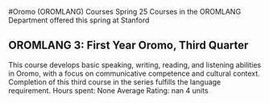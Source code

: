 #Oromo (OROMLANG) Courses Spring 25
Courses in the OROMLANG Department offered this spring at Stanford
## OROMLANG 3: First Year Oromo, Third Quarter
This course develops basic speaking, writing, reading, and listening abilities in Oromo, with a focus on communicative competence and cultural context. Completion of this third course in the series fulfills the language requirement.
Hours spent: None
Average Rating: nan
4 units